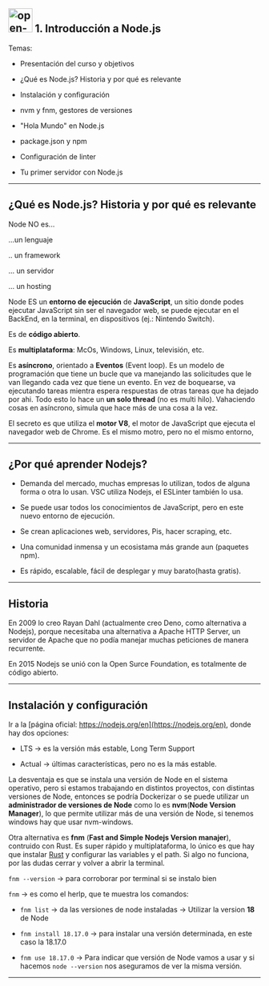 ## <img width="48" height="48" src="https://img.icons8.com/color/48/open-book--v1.png" alt="open-book--v1"/> 1. Introducción a Node.js

Temas:

- Presentación del curso y objetivos

- ¿Qué es Node.js? Historia y por qué es relevante

- Instalación y configuración

- nvm y fnm, gestores de versiones

- "Hola Mundo" en Node.js

- package.json y npm

- Configuración de linter

- Tu primer servidor con Node.js

---

## ¿Qué es Node.js? Historia y por qué es relevante

Node NO es...

...un lenguaje

.. un framework

... un servidor

... un hosting

Node ES un **entorno de ejecución** de **JavaScript**, un sitio donde podes ejecutar JavaScript sin ser el navegador web, se puede ejecutar en el BackEnd, en la terminal, en dispositivos (ej.: Nintendo Switch).

Es de **código abierto**.

Es **multiplataforma**: McOs, Windows, Linux, televisión, etc.

Es **asíncrono**, orientado a **Eventos** (Event loop). Es un modelo de programación que tiene un bucle que va manejando las solicitudes que le van llegando cada vez que tiene un evento. En vez de boquearse, va ejecutando tareas mientra espera respuestas de otras tareas que ha dejado por ahi. Todo esto lo hace un **un solo thread** (no es multi hilo). Vahaciendo cosas en asíncrono, simula que hace más de una cosa a la vez.

El secreto es que utiliza el **motor V8**, el motor de JavaScript que ejecuta el navegador web de Chrome. Es el mismo motro, pero no el mismo entorno,

---

## ¿Por qué aprender Nodejs?

- Demanda del mercado, muchas empresas lo utilizan, todos de alguna forma o otra lo usan. VSC utiliza Nodejs, el ESLinter también lo usa.

- Se puede usar todos los conocimientos de JavaScript, pero en este nuevo entorno de ejecución.

- Se crean aplicaciones web, servidores, Pis, hacer scraping, etc.

- Una comunidad inmensa y un ecosistama más grande aun (paquetes npm).

- Es rápido, escalable, fácil de desplegar y muy barato(hasta gratis).

---

## Historia

En 2009 lo creo Rayan Dahl (actualmente creo Deno, como alternativa a Nodejs), porque necesitaba una alternativa a Apache HTTP Server, un servidor de Apache que no podía manejar muchas peticiones de manera recurrente.

En 2015 Nodejs se unió con la Open Surce Foundation, es totalmente de código abierto.

---

## Instalación y configuración

Ir a la [página oficial: https://nodejs.org/en](https://nodejs.org/en), donde hay dos opciones:

- LTS -> es la versión más estable, Long Term Support

- Actual -> últimas características, pero no es la más estable.

La desventaja es que se instala una versión de Node en el sistema operativo, pero si estamos trabajando en distintos proyectos, con distintas versiones de Node, entonces se podría Dockerizar o se puede utilizar un **administrador de versiones de Node** como lo es **nvm**(**Node Version Manager**), lo que permite utilizar más de una versión de Node, si tenemos windows hay que usar nvm-windows.

Otra alternativa es **fnm** (**Fast and Simple Nodejs Version manajer**), contruido con Rust. Es super rápido y multiplataforma, lo único es que hay que instalar [Rust](https://www.rust-lang.org/) y configurar las variables y el path. Si algo no funciona, por las dudas cerrar y volver a abrir la terminal.

`fnm --version` -> para corroborar por terminal si se instalo bien

`fnm` -> es como el herlp, que te muestra los comandos:

- `fnm list` -> da las versiones de node instaladas -> Utilizar la version **18** de Node

- `fnm install 18.17.0` -> para instalar una versión determinada, en este caso la 18.17.0

- `fnm use 18.17.0` -> Para indicar que versión de Node vamos a usar y si hacemos `node --version` nos aseguramos de ver la misma versión.

---
